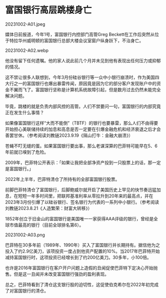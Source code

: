 # 富国银行高层跳楼身亡

20231002-A01.jpeg

媒体日前报道，今年1号，富国银行内控部门高管Greg Beckett在工作后突然从位于特拉华州威明顿的富国银行总部大楼会议室窗户纵身跃下，不治身亡。

20231002-A02.webp

他没有留下任何遗嘱。他的家人说此前几个月并未见到他有表现出任何压力或抑郁的情况。

这不禁让很多人联想到，今年3月份硅谷银行等一众中小银行崩溃时，作为美国四大行之一的富国银行也爆出暴雷传闻，原因竟是因为它的部分客户发现账户中的资金不翼而飞了。富国银行坚称是计算机系统故障引起，但是数月过去仍然未能完全解决问题。

毕竟，跳楼的就是负责内部风控的高管。人们不禁要问一句，富国银行的内部究竟正在发生什么事情？

如果像富国银行这样“大而不能倒”（TBTF）的银行也要暴雷，那么人们不由得要开始担心美联储持续的加息和高息是否一定要在引爆金融危机和经济衰退之后才会善罢甘休。（参考阅读刘教链2023.9.19《隔山打牛：金融大崩溃》）

苍蝇不叮无缝的蛋。如果富国银行要出事，那么老谋深算的巴菲特可能早在5、6年前就已嗅到了危险。

2009年，巴菲特公开表示：「如果让我把全部净资产投到一只股票上的话，那一定是富国银行。」

2022年上半年，巴菲特清仓了所持有的全部富国银行股票。

前脚巴菲特清仓了富国银行，后脚鲍威尔就开启了美国历史上罕见的快节奏迅猛加息，在短短一年多时间里，把联邦基准利率从零拉升到20年来的最高点，并在2023年3月份引爆了以硅谷银行、签名银行为代表的一系列中小银行。（参考阅读刘教链2023.8.21《人造繁荣：财富大转移》）

1852年创立于旧金山的富国银行是美国唯一一家获得AAA评级的银行，曾经是全球市值最高的银行（目前全球排名第6）。

20231002-A03.png

巴菲特在30多年前（1989年、1990年）买入了富国银行并长期持有。据信他为之投入了约2.9亿美刀，该项投资一度占到他资产配置的10%。当2017年巴菲特开始减持富国银行时，这项投资已经增长到了约200亿美刀。30多年，小100倍。

也许是2016年富国银行在客户开户问题上造假的丑闻促使巴菲特下定决心开始抛售。但是这一丑闻并未改变富国银行强劲的盈利表现。

总之，巴菲特看到了清仓这支银行股的迫切性，这促使伯克希尔在2022年初完成了对富国银行的清仓。

